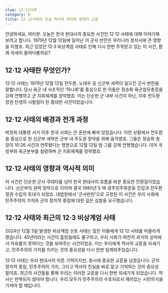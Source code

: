```yaml
---
slug: 12-12사태
category: 0
title: 12 12사태의 진실 역사적 의미와 현재적 교훈
---
```


안녕하세요, 여러분. 오늘은 한국 현대사의 중요한 사건인 12·12 사태에 대해 이야기해보려고 합니다. 1979년 12월 12일에 일어난 이 군사 반란은 우리나라 정치사에 큰 영향을 미쳤죠. 최근 있었던 12·3 비상계엄 사태로 인해 다시 한번 주목받고 있는 이 사건, 함께 자세히 들여다볼까요?

## 12·12 사태란 무엇인가?

12·12 사태는 1979년 12월 12일 전두환, 노태우 등 신군부 세력이 일으킨 군사 반란을 말합니다. 당시 육군 내 사조직인 '하나회'를 중심으로 한 이들은 정승화 육군참모총장을 강제 연행하고 군 지휘체계를 장악했죠. 이는 단순한 군 내부 사건이 아닌, 이후 전두환 정권 탄생의 시발점이 된 중대한 사건이었습니다.

## 12·12 사태의 배경과 전개 과정

박정희 대통령 서거 이후 한국 사회는 큰 혼란에 빠져 있었습니다. 이런 상황에서 전두환을 중심으로 한 신군부 세력은 군부 내 주도권 장악을 위해 움직였죠. 그들은 정승화 총장이 10·26 사건과 연루됐다는 명분으로 12월 12일 밤 그를 강제 연행했습니다. 이어 국방부와 육군본부를 점령하며 군 지휘체계를 장악했죠.

## 12·12 사태의 영향과 역사적 의미

이 사건은 단순한 군사 쿠데타를 넘어 한국 현대사의 흐름을 바꾼 중요한 전환점이었습니다. 신군부의 권력 장악으로 이어져 결국 1980년 5·18 광주민주화운동 진압과 전두환 정권 수립의 토대가 되었죠. 대법원에서 '군사반란'으로 규정된 이 사건은 우리 사회에 민주주의의 가치와 군의 정치적 중립에 대한 깊은 성찰을 요구했습니다.

## 12·12 사태와 최근의 12·3 비상계엄 사태

2024년 12월 3일 발생한 비상계엄 선포 사태는 많은 이들에게 12·12 사태를 떠올리게 했습니다. 45년이라는 시간이 흘렀음에도 불구하고, 우리 사회가 여전히 과거의 상처에서 자유롭지 못하다는 것을 보여주는 사건이었죠. 이는 우리에게 역사의 교훈을 되새기고, 민주주의의 가치를 지키는 것의 중요성을 다시 한번 일깨워주었습니다.

12·12 사태는 우리 현대사의 아픈 기억이지만, 동시에 중요한 교훈을 남겼습니다. 군의 정치적 중립, 민주주의의 가치, 그리고 역사의 진실을 바로 알고 기억하는 것의 중요성 말이죠. 최근의 사건들을 통해 우리는 이러한 교훈을 다시 한번 되새기게 되었습니다. 역사는 반복되지 않아야 합니다. 우리 모두가 민주주의의 수호자로서 깨어있는 시민의식을 가져야 할 때입니다.